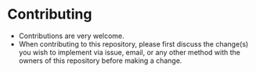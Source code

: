 # Contributing

* Contributions are very welcome.
* When contributing to this repository, please first discuss the change(s) you wish to implement
  via issue, email, or any other method with the owners of this repository before making a change.
